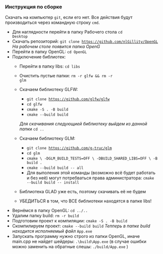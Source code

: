 ### Инструкция по сборке
Скачать на компьютер `git`, если его нет. Все действия будут производиться через командную строку `cmd`.
 - Для наглядности перейти в папку Рабочего стола
 <code>cd Desktop</code>
  - Скачать репозиторий:
 <code>git clone https://github.com/nlGillity/OpenGL</code>
  *На рабочем столе появится папка  OpenG*
 - Перейти в папку OpenGL: <code>cd OpenGL</code>
 - Подключение библиотек:
	 - Перейти в папку libs: <code>cd libs</code>
	 - Очистить пустые папки:  <code>rm -r glfw && rm -r glm</code>
	 - Скачаем библиотеку GLFW:
		 - <code>git clone https://github.com/glfw/glfw</code>
		 - `cd glfw`
		 - `cmake -S . -B build`
		 - `cmake --build build`
		 
		 *Для скачивания следующией библиотеку выйдем из данной папк*и `cd ..`
	- Скачаем библиотеку GLM:
		- <code>git clone https://github.com/g-truc/glm</code>
		- `cd glm`
		- `cmake \
    -DGLM_BUILD_TESTS=OFF \
    -DBUILD_SHARED_LIBS=OFF \
    -B build .`
	    - `cmake --build build -- all`
	    - Для выполения этой команды (возможно всё будет работать и без неё) могут потребваться права администратора: 
	    `cmake --build build -- install` 
	   
	- Библиотека GLAD уже есть, поэтому скачивать её не будем
	- УБЕДИТЬСЯ в том, что ВСE библиотеки находятся в папке libs!
 - Вернёмся в папку OpenGL: `cd ../..`
 - Удалим папку build: `rm -r build`
 - Подготовим проект к компиляции: `cmake -S . -B build`
 - Скомпилируем проект: `cmake --build build`
 *Тепперь в папке build находится исполняемый файл* `App.exe`
 - Запускать программу нужно строго из папки OpenGL, иначе main.cpp не найдет шейдеры: `.\build\App.exe` (в случае ошибки можно заменить на обратные слешы: `./build/App.exe` )

